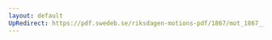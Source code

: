 ```yaml
---
layout: default
UpRedirect: https://pdf.swedeb.se/riksdagen-motions-pdf/1867/mot_1867__ak__00053.pdf
---
```

